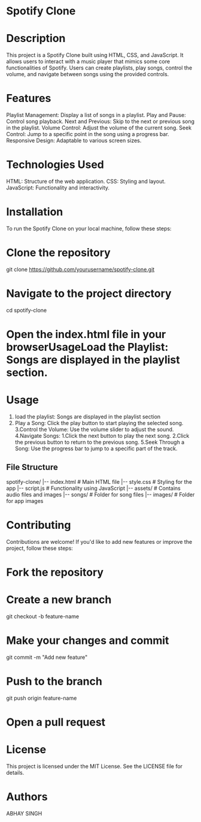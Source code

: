 # Spotify Clone
# Description 
This project is a Spotify Clone built using HTML, CSS, and JavaScript. It allows users to interact with a music player that mimics some core functionalities of Spotify. Users can create playlists, play songs, control the volume, and navigate between songs using the provided controls.
# Features
Playlist Management: Display a list of songs in a playlist.
Play and Pause: Control song playback.
Next and Previous: Skip to the next or previous song in the playlist.
Volume Control: Adjust the volume of the current song.
Seek Control: Jump to a specific point in the song using a progress bar.
Responsive Design: Adaptable to various screen sizes.
# Technologies Used
HTML: Structure of the web application.
CSS: Styling and layout.
JavaScript: Functionality and interactivity.
# Installation
To run the Spotify Clone on your local machine, follow these steps:
# Clone the repository
git clone https://github.com/yourusername/spotify-clone.git

# Navigate to the project directory
cd spotify-clone
# Open the index.html file in your browserUsageLoad the Playlist: Songs are displayed in the playlist section.
# Usage
1. load the playlist: Songs are displayed in the playlist section
2. Play a Song: Click the play button to start playing the selected song.
3.Control the Volume: Use the volume slider to adjust the sound.
4.Navigate Songs:
   1.Click the next button to play the next song.
   2.Click the previous button to return to the previous song.
5.Seek Through a Song: Use the progress bar to jump to a specific part of the track.

## File Structure
spotify-clone/
|-- index.html        # Main HTML file
|-- style.css         # Styling for the app
|-- script.js         # Functionality using JavaScript
|-- assets/           # Contains audio files and images
    |-- songs/        # Folder for song files
    |-- images/       # Folder for app images
    
# Contributing
Contributions are welcome! If you'd like to add new features or improve the project, follow these steps:
# Fork the repository

# Create a new branch
git checkout -b feature-name

# Make your changes and commit
git commit -m "Add new feature"

# Push to the branch
git push origin feature-name

# Open a pull request
# License 
This project is licensed under the MIT License. See the LICENSE file for details.
# Authors
ABHAY SINGH
